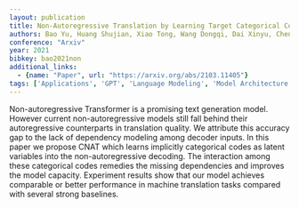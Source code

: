 ```yaml
---
layout: publication
title: Non-Autoregressive Translation by Learning Target Categorical Codes
authors: Bao Yu, Huang Shujian, Xiao Tong, Wang Dongqi, Dai Xinyu, Chen Jiajun
conference: "Arxiv"
year: 2021
bibkey: bao2021non
additional_links:
  - {name: "Paper", url: "https://arxiv.org/abs/2103.11405"}
tags: ['Applications', 'GPT', 'Language Modeling', 'Model Architecture', 'Pretraining Methods', 'Transformer']
---
```

Non-autoregressive Transformer is a promising text generation model. However current non-autoregressive models still fall behind their autoregressive counterparts in translation quality. We attribute this accuracy gap to the lack of dependency modeling among decoder inputs. In this paper we propose CNAT which learns implicitly categorical codes as latent variables into the non-autoregressive decoding. The interaction among these categorical codes remedies the missing dependencies and improves the model capacity. Experiment results show that our model achieves comparable or better performance in machine translation tasks compared with several strong baselines.
